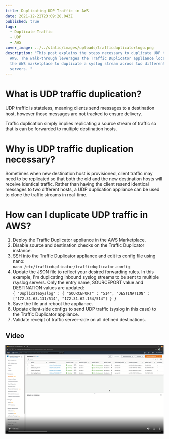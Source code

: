 ```yaml
---
title: Duplicating UDP Traffic in AWS
date: 2021-12-22T23:09:28.043Z
published: true
tags:
  - Duplicate Traffic
  - UDP
  - AWS
cover_image: ../../static/images/uploads/trafficduplicatorlogo.png
description: "This post explains the steps necessary to duplicate UDP traffic in
  AWS. The walk-through leverages the Traffic Duplicator appliance located in
  the AWS marketplace to duplicate a syslog stream across two different rsyslog
  servers. "
---
```

# What is UDP traffic duplication?

UDP traffic is stateless, meaning clients send messages to a destination host, however those messages are not tracked to ensure delivery.

Traffic duplication simply implies replicating a source stream of traffic so that is can be forwarded to multiple destination hosts.

# Why is UDP traffic duplication necessary?

Sometimes when new destination host is provisioned, client traffic may need to be replicated so that both the old and the new destination hosts will receive identical traffic. Rather than having the client resend identical messages to two different hosts, a UDP duplication appliance can be used to clone the traffic streams in real-time.

# How can I duplicate UDP traffic in AWS?

1. Deploy the Traffic Duplicator appliance in the AWS Marketplace.
2. Disable source and destination checks on the Traffic Duplicator instance.
3. SSH into the Traffic Duplicator appliance and edit its config file using nano:\
   `nano /etc/trafficduplicator/trafficduplicator.config`
4. Update the JSON file to reflect your desired forwarding rules. In this example, I'm duplicating inbound syslog streams to be sent to multiple rsyslog servers. Only the entry name, SOURCEPORT value and DESTINATION values are updated:\
   `{
           "DuplicateSyslog" : {
                   "SOURCEPORT" : "514",
                   "DESTINATION" : ["172.31.63.131/514", "172.31.62.154/514"]
           }
   }`
5. Save the file and reboot the appliance.
6. Update client-side configs to send UDP traffic (syslog in this case) to the Traffic Duplicator appliance.
7. Validate receipt of traffic server-side on all defined destinations.

## Video

[![Traffic Duplicator Walk-Through](../../static/images/uploads/trafficduplicatorstill.png)](https://termilus.s3.amazonaws.com/TrafficDuplicator.mp4 "Traffic Duplicator Appliance Walk-Through")